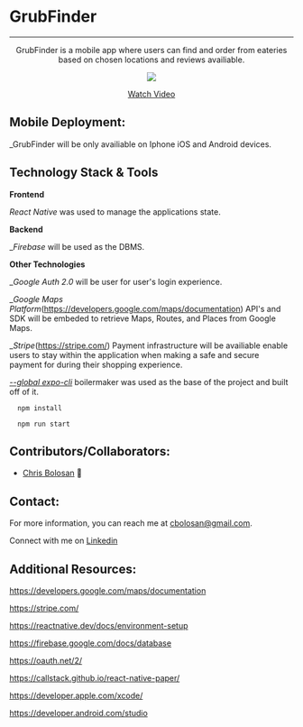 # GrubFinder

<hr />
<p align='center'>GrubFinder is a mobile app where users can find and order from eateries based on chosen locations and reviews availiable.</p>

</p>
<p align='center'><a href="https://www.loom.com/share/5260adb11dc940859fe703a00bf76049"> <img style="max-width:300px" src="https://cdn.loom.com/sessions/thumbnails/5260adb11dc940859fe703a00bf76049-with-play.gif"> </br> <p align='center'> Watch Video</p> </a> </p>

## Mobile Deployment:

\_GrubFinder will be only availiable on Iphone iOS and Android devices.

## Technology Stack & Tools

**Frontend**

_React Native_ was used to manage the applications state.

**Backend**

\__Firebase_ will be used as the DBMS.

**Other Technologies**

\__Google Auth 2.0_ will be user for user's login experience.

\__Google Maps Platform_(https://developers.google.com/maps/documentation) API's and SDK will be embeded to retrieve Maps, Routes, and Places from Google Maps.

\__Stripe_(https://stripe.com/) Payment infrastructure will be availiable enable users to stay within the application when making a safe and secure payment for during their shopping experience.

[_--global expo-cli_](https://docs.expo.dev/) boilermaker was used as the base of the project and built off of it.

```
  npm install
```

```
  npm run start
```

## Contributors/Collaborators:

- [Chris Bolosan](https://github.com/chrisbolosan) 📖

## Contact:

For more information, you can reach me at <cbolosan@gmail.com>.

Connect with me on <a href="www.linkedin.com/in/chrisbolosan">Linkedin</a>

## Additional Resources:

https://developers.google.com/maps/documentation

https://stripe.com/

https://reactnative.dev/docs/environment-setup

https://firebase.google.com/docs/database

https://oauth.net/2/

https://callstack.github.io/react-native-paper/

https://developer.apple.com/xcode/

https://developer.android.com/studio
